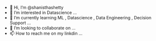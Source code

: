 - 👋 Hi, I’m @shanisthashetty
- 👀 I’m interested in Datascience ...
- 🌱 I’m currently learning ML , Datascience , Data Engineering , Decision Support   ...
- 💞️ I’m looking to collaborate on ...
- 📫 How to reach me on my linkdin ...

<!---
shanisthashetty/shanisthashetty is a ✨ special ✨ repository because its `README.md` (this file) appears on your GitHub profile.
You can click the Preview link to take a look at your changes.
--->
